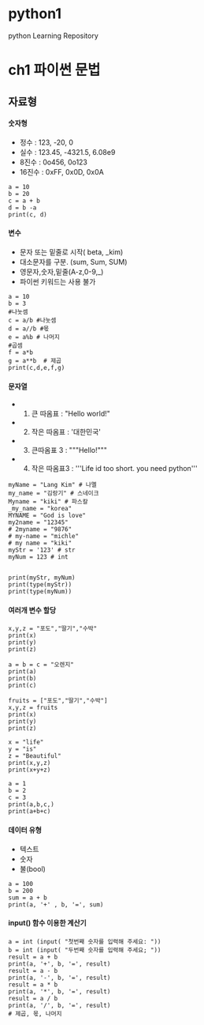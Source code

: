 # python1  
python Learning Repository  

# **ch1 파이썬 문법**  

## 자료형  
#### 숫자형   
* 정수 : 123, -20, 0    
* 실수 : 123.45, -4321.5, 6.08e9     
* 8진수 : 0o456, 0o123   
* 16진수 : 0xFF, 0x0D, 0x0A  

```
a = 10  
b = 20  
c = a + b  
d = b -a  
print(c, d)  
```  

#### 변수 
* 문자 또는 밑줄로 시작( beta, _kim)  
* 대소문자를 구분. (sum, Sum, SUM)  
* 영문자,숫자,밑줄(A-z,0-9,_)  
* 파이썬 키워드는 사용 불가  

```
a = 10  
b = 3  
#나눗셈  
c = a/b #나눗셈  
d = a//b #몫  
e = a%b # 나머지  
#곱셈  
f = a*b   
g = a**b  # 제곱  
print(c,d,e,f,g)  
```

#### 문자열  
* 1. 큰 따옴표 : "Hello world!"  
* 2. 작은 따옴표 : '대한민국'  
* 3. 큰따옴표 3 : """Hello!"""  
* 4. 작은 따옴표3 : '''Life id too short. you need python'''  

```
myName = "Lang Kim" # 나멜  
my_name = "김랑기" # 스네이크  
Myname = "kiki" # 파스칼  
_my_name = "korea"  
MYNAME = "God is love"  
my2name = "12345"  
# 2myname = "9876"  
# my-name = "michle"  
# my name = "kiki"  
myStr = '123' # str  
myNum = 123 # int  


print(myStr, myNum)  
print(type(myStr))  
print(type(myNum))  
```

#### 여러개 변수 할당  

```
x,y,z = "포도","딸기","수박"  
print(x)  
print(y)  
print(z)  
```

```
a = b = c = "오렌지"  
print(a)  
print(b)  
print(c)  
```

```
fruits = ["포도","딸기","수박"]  
x,y,z = fruits  
print(x)  
print(y)  
print(z)  
```

```
x = "life"  
y = "is"  
z = "Beautiful"  
print(x,y,z)  
print(x+y+z)  
```

```
a = 1  
b = 2  
c = 3  
print(a,b,c,)  
print(a+b+c)  
```

#### 데이터 유형  
+ 텍스트  
+ 숫자  
+ 불(bool)  

```
a = 100  
b = 200  
sum = a + b  
print(a, '+' , b, '=', sum)  
```
#### input() 함수 이용한 계산기  

```
a = int (input( "첫번째 숫자를 입력해 주세요: "))
b = int (input( "두번째 숫자를 입력해 주세요; "))
result = a + b
print(a, '+', b, '=', result)
result = a - b
print(a, '-', b, '=', result)
result = a * b
print(a, '*', b, '=', result)
result = a / b
print(a, '/', b, '=', result)
# 제곱, 몫, 나머지
```
